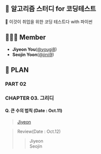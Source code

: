 ## 🍄 알고리즘 스터디 for 코딩테스트
📗 이것이 취업을 위한 코딩 테스트다 with 파이썬

## 🙋🏻‍♀️ Member
* **Jiyeon You**([@yougi8](https://github.com/yougi8))   
* **Seojin Yoon**([@jinii9](https://github.com/jinii9))   

## 🔆 PLAN
### PART 02
### CHAPTER 03. 그리디
#### Q. 큰 수의 법칙 (Date : Oct.11)
> [Jiyeon](https://github.com/yougi8/CodingTestStudy/blob/jiyeon/week1/ch3_2_ndb.py)

> Review(Date : Oct.12)   
>> Jiyeon   
>> Seojin    


